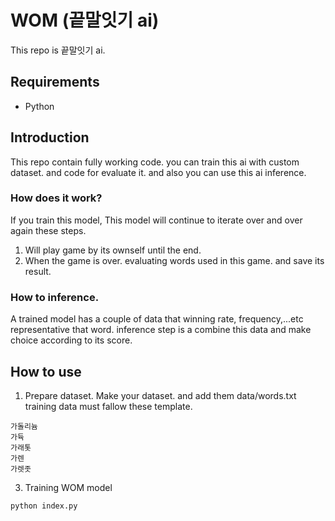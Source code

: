 # WOM (끝말잇기 ai)
This repo is 끝말잇기 ai.

## Requirements
- Python

## Introduction
This repo contain fully working code. you can train this ai with custom dataset. and code for evaluate it. and also you can use this ai inference.

### How does it work?
If you train this model, This model will continue to iterate over and over again these steps. 
1. Will play game by its ownself until the end.
2. When the game is over. evaluating words used in this game. and save its result.

### How to inference.
A trained model has a couple of data that winning rate, frequency,...etc representative that word. inference step is a combine this data and make choice according to its score.

## How to use
1. Prepare dataset.
Make your dataset. and add them data/words.txt
training data must fallow these template.
```
가돌리늄
가듁
가래톳
가렌
가렛좃
```

3. Training WOM model
```
python index.py
```
